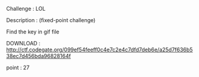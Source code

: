 Challenge : LOL

Description :
(fixed-point challenge)

Find the key in gif file

DOWNLOAD :
http://ctf.codegate.org/099ef54feeff0c4e7c2e4c7dfd7deb6e/a25d7f636b538ec7d456bda96828164f

point : 27

